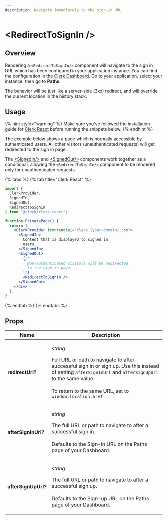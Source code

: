 ```yaml
---
description: Navigate immediately to the sign-in URL
---
```


# \<RedirectToSignIn />

## Overview

Rendering a `<RedirectToSignIn/>` component will navigate to the sign in URL which has been configured in your application instance. You can find the configuration in the [Clerk Dashboard](https://dashboard.clerk.dev). Go to your application, select your instance, then go to **Paths**.

The behavior will be just like a server-side (3xx) redirect, and will override the current location in the history stack.

## Usage

{% hint style="warning" %}
Make sure you've followed the installation guide for [Clerk React](../../reference/clerk-react/installation.md) before running the snippets below.
{% endhint %}

The example below shows a page which is normally accessible by authenticated users. All other visitors (unauthenticated requests) will get redirected to the sign in page.

The [\<SignedIn/>](../signed-in.md) and [\<SignedOut/>](../signed-out.md) components work together as a conditional, allowing the `<RedirectToSignIn/>` component to be rendered only for unauthenticated requests.

{% tabs %}
{% tab title="Clerk React" %}
```jsx
import { 
  ClerkProvider,
  SignedIn,
  SignedOut,
  RedirectToSignIn 
} from "@clerk/clerk-react";

function PrivatePage() {
  return (
    <ClerkProvider frontendApi="clerk.[your-domain].com">
      <SignedIn>
        Content that is displayed to signed in
        users.
      </SignedIn>
      <SignedOut>
        {/* 
          Non-authenticated visitors will be redirected
          to the sign in page.
        */}
        <RedirectToSignIn />
      </SignedOut>
    </div>
  );
}
```
{% endtab %}
{% endtabs %}

## Props

| Name                | Description                                                                                                                                                                                                                                                                             |
| ------------------- | --------------------------------------------------------------------------------------------------------------------------------------------------------------------------------------------------------------------------------------------------------------------------------------- |
| **redirectUrl?**    | <p><em>string</em></p><p>Full URL or path to navigate to after successful sign in or sign up. Use this instead of setting <code>afterSignInUrl</code> and <code>afterSignUpUrl</code> to the same value.<br><br>To return to the same URL, set to <code>window.location.href</code></p> |
| **afterSignInUrl?** | <p><em>string</em></p><p>The full URL or path to navigate to after a successful sign in.<br><br>Defaults to the Sign-in URL on the Paths page of your Dashboard.</p>                                                                                                                    |
| **afterSignUpUrl?** | <p><em>string</em></p><p>The full URL or path to navigate to after a successful sign up.<br><br>Defaults to the Sign-up URL on the Paths page of your Dashboard.</p>                                                                                                                    |
